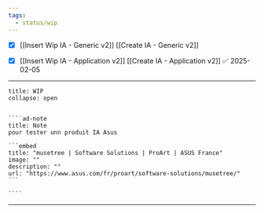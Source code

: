 ```yaml
---
tags:
  - status/wip
---
```

- [x] [[Insert Wip IA - Generic v2]] [[Create IA - Generic v2]]
- [x] [[Insert Wip IA - Application v2]] [[Create IA - Application v2]] ✅ 2025-02-05


---
 
``````ad-example
title: WIP 
collapse: open


````ad-note
title: Note
pour tester unn produit IA Asus 

```embed
title: "musetree | Software Solutions | ProArt | ASUS France"
image: ""
description: ""
url: "https://www.asus.com/fr/proart/software-solutions/musetree/"
```

````

``````

---


